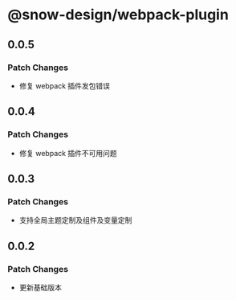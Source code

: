 # @snow-design/webpack-plugin

## 0.0.5

### Patch Changes

- 修复 webpack 插件发包错误

## 0.0.4

### Patch Changes

- 修复 webpack 插件不可用问题

## 0.0.3

### Patch Changes

- 支持全局主题定制及组件及变量定制

## 0.0.2

### Patch Changes

- 更新基础版本
